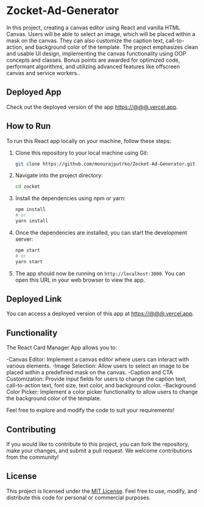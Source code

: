 # Zocket-Ad-Generator

In this project, creating a canvas editor using React and vanilla HTML Canvas. Users will be able to select an image, which will be placed within a mask on the canvas. They can also customize the caption text, call-to-action, and background color of the template. The project emphasizes clean and usable UI design, implementing the canvas functionality using OOP concepts and classes. Bonus points are awarded for optimized code, performant algorithms, and utilizing advanced features like offscreen canvas and service workers..

## Deployed App

Check out the deployed version of the app [https://@@@.vercel.app](https://@@@.vercel.app).

## How to Run

To run this React app locally on your machine, follow these steps:

1. Clone this repository to your local machine using Git:

    ```bash
    git clone https://github.com/monurajputrko/Zocket-Ad-Generator.git
    ```

2. Navigate into the project directory:

    ```bash
    cd zocket
    ```

3. Install the dependencies using npm or yarn:

    ```bash
    npm install
    # or
    yarn install
    ```

4. Once the dependencies are installed, you can start the development server:

    ```bash
    npm start
    # or
    yarn start
    ```

5. The app should now be running on `http://localhost:3000`. You can open this URL in your web browser to view the app.

## Deployed Link

You can access a deployed version of this app at [https://@@@.vercel.app](#).

## Functionality

The React Card Manager App allows you to:

-Canvas Editor: Implement a canvas editor where users can interact with various elements.
-Image Selection: Allow users to select an image to be placed within a predefined mask on the canvas.
-Caption and CTA Customization: Provide input fields for users to change the caption text, call-to-action text, font size, text color, and background color.
-Background Color Picker: Implement a color picker functionality to allow users to change the background color of the template.

Feel free to explore and modify the code to suit your requirements!

## Contributing

If you would like to contribute to this project, you can fork the repository, make your changes, and submit a pull request. We welcome contributions from the community!

## License

This project is licensed under the [MIT License](LICENSE). Feel free to use, modify, and distribute this code for personal or commercial purposes.
